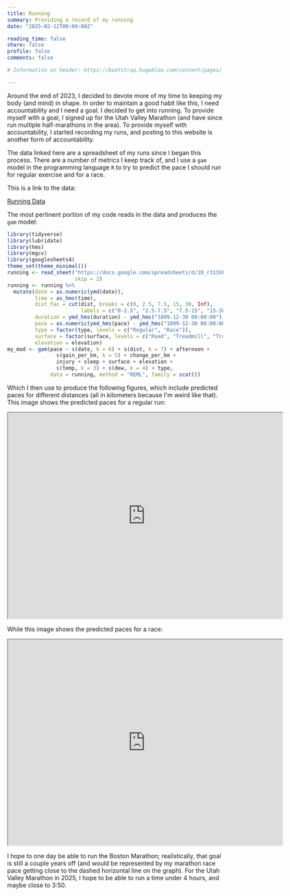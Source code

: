 ```yaml
---
title: Running
summary: Providing a record of my running
date: "2025-02-12T00:00:00Z"

reading_time: false
share: false
profile: false
comments: false

# Information on header: https://bootstrap.hugoblox.com/content/pages/

---
```


Around the end of 2023, I decided to devote more of my time to keeping my body (and mind) in shape. In order to maintain a good habit like this, I need accountability and I need a goal. I decided to get into running. To provide myself with a goal, I signed up for the Utah Valley Marathon (and have since run multiple half-marathons in the area). To provide myself with accountability, I started recording my runs, and posting to this website is another form of accountability.

The data linked here are a spreadsheet of my runs since I began this process. There are a number of metrics I keep track of, and I use a `gam` model in the programming language `R` to try to predict the pace I should run for regular exercise and for a race.

This is a link to the data:

[Running Data](https://docs.google.com/spreadsheets/d/1O_r313XFN5TJK8Edr80UpJcLwDXKNep2gI0Ga8LmnHE/edit?usp=sharing)

The most pertinent portion of my code reads in the data and produces the `gam` model:

```r
library(tidyverse)
library(lubridate)
library(hms)
library(mgcv)
library(googlesheets4)
theme_set(theme_minimal())
running <- read_sheet("https://docs.google.com/spreadsheets/d/1O_r313XFN5TJK8Edr80UpJcLwDXKNep2gI0Ga8LmnHE/edit?usp=sharing",
                      skip = 2)
running <- running %>%
  mutate(date = as.numeric(ymd(date)),
         time = as_hms(time),
         dist_fac = cut(dist, breaks = c(0, 2.5, 7.5, 15, 30, Inf),
                        labels = c("0-2.5", "2.5-7.5", "7.5-15", "15-30", "30+")),
         duration = ymd_hms(duration) - ymd_hms("1899-12-30 00:00:00"),
         pace = as.numeric(ymd_hms(pace) - ymd_hms("1899-12-30 00:00:00")),
         type = factor(type, levels = c("Regular", "Race")),
         surface = factor(surface, levels = c("Road", "Treadmill", "Track")),
         elevation = elevation)
my_mod <- gam(pace ~ s(date, k = 6) + s(dist, k = 7) + afternoon +
                s(gain_per_km, k = 5) + change_per_km +
                injury + sleep + surface + elevation +
                s(temp, k = 3) + s(dew, k = 4) + type,
              data = running, method = "REML", family = scat())
```

Which I then use to produce the following figures, which include predicted paces for different distances (all in kilometers because I'm weird like that). This image shows the predicted paces for a regular run:

<iframe src="https://drive.google.com/file/d/1-xTBOLDbhk4chsJ3lpzJfMXJx4XSbqZk/preview" width="640" height="480" allow="autoplay"></iframe>

While this image shows the predicted paces for a race:

<iframe src="https://drive.google.com/file/d/11PVDSpnKrFgkCcCB0xWu2_xMRT8mRgC_/preview" width="640" height="480" allow="autoplay"></iframe>

I hope to one day be able to run the Boston Marathon; realistically, that goal is still a couple years off (and would be represented by my marathon race pace getting close to the dashed horizontal line on the graph). For the Utah Valley Marathon in 2025, I hope to be able to run a time under 4 hours, and maybe close to 3:50.




